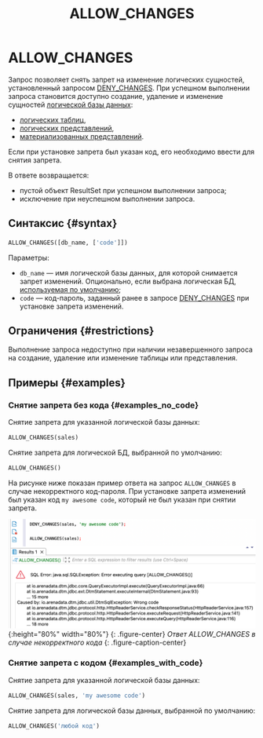 ﻿---
layout: default
title: ALLOW_CHANGES
nav_order: 1
parent: Запросы SQL+
grand_parent: Справочная информация
has_children: false
has_toc: false
---

# ALLOW_CHANGES

Запрос позволяет снять запрет на изменение логических сущностей, установленный запросом 
[DENY_CHANGES](../DENY_CHANGES/DENY_CHANGES.md). При успешном выполнении запроса становится доступно создание, 
удаление и изменение сущностей 
[логической базы данных](../../../overview/main_concepts/logical_db/logical_db.md):
* [логических таблиц](../../../overview/main_concepts/logical_table/logical_table.md),
* [логических представлений](../../../overview/main_concepts/logical_view/logical_view.md),
* [материализованных представлений](../../../overview/main_concepts/materialized_view/materialized_view.md). 

Если при установке запрета был указан код, его необходимо ввести для снятия запрета.

В ответе возвращается:
* пустой объект ResultSet при успешном выполнении запроса;
* исключение при неуспешном выполнении запроса.

## Синтаксис {#syntax}

```sql
ALLOW_CHANGES([db_name, ['code']])
```

Параметры:
* `db_name` — имя логической базы данных, для которой снимается запрет изменений. Опционально, если выбрана 
  логическая БД, [используемая по умолчанию](../../../working_with_system/other_features/default_db_set-up/default_db_set-up.md);
* `code` — код-пароль, заданный ранее в запросе [DENY_CHANGES](../DENY_CHANGES/DENY_CHANGES.md) при установке запрета 
  изменений.

## Ограничения {#restrictions}

Выполнение запроса недоступно при наличии незавершенного запроса на создание, удаление или изменение таблицы или 
представления.

## Примеры {#examples}

### Снятие запрета без кода {#examples_no_code}

Снятие запрета для указанной логической базы данных:

```sql
ALLOW_CHANGES(sales)
```

Снятие запрета для логической БД, выбранной по умолчанию:

```sql
ALLOW_CHANGES()
```

На рисунке ниже показан пример ответа на запрос `ALLOW_CHANGES` в случае некорректного код-пароля. При установке запрета
изменений был указан код `my awesome code`, который не был указан при снятии запрета.

![](allow_changes_with_wrong_code.png){:height="80%" width="80%"}
{: .figure-center}
*Ответ ALLOW_CHANGES в случае некорректного кода*
{: .figure-caption-center}

### Снятие запрета с кодом {#examples_with_code}

Снятие запрета для указанной логической базы данных:

```sql
ALLOW_CHANGES(sales, 'my awesome code')
```

Снятие запрета для логической базы данных, выбранной по умолчанию:

```sql
ALLOW_CHANGES('любой код')
```